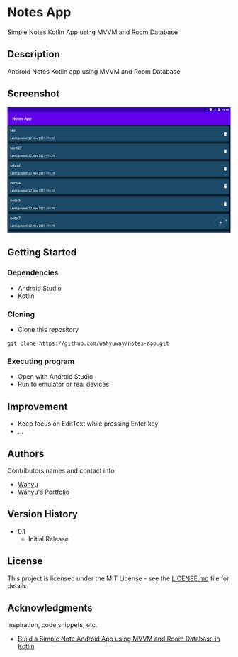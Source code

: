 # Notes App
Simple Notes Kotlin App using MVVM and Room Database

## Description

Android Notes Kotlin app using MVVM and Room Database

## Screenshot
![Android Notes Kotlin app using MVVM and Room Database](android%20notes%20app.png)

## Getting Started

### Dependencies

* Android Studio
* Kotlin

### Cloning

* Clone this repository
```
git clone https://github.com/wahyuway/notes-app.git
```

### Executing program

* Open with Android Studio
* Run to emulator or real devices

## Improvement

* Keep focus on EditText while pressing Enter key
* ...

## Authors

Contributors names and contact info

* [Wahyu](https://www.waysquare.com)
* [Wahyu's Portfolio](https://me.waysquare.com)

## Version History

* 0.1
    * Initial Release

## License

This project is licensed under the MIT License - see the [LICENSE.md](https://github.com/wahyuway/notes-app/blob/main/LICENSE) file for details

## Acknowledgments

Inspiration, code snippets, etc.
* [Build a Simple Note Android App using MVVM and Room Database in Kotlin](https://www.youtube.com/watch?v=D2F5t-phP04)
